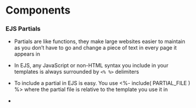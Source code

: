 # Components

### EJS Partials

- Partials are like functions, they make large websites easier to maintain as you don’t have to go and change a piece of text in every page it appears in

- In EJS, any JavaScript or non-HTML syntax you include in your templates is always surrounded by `<% %>` delimiters

- To include a partial in EJS is easy. You use <%- include( PARTIAL_FILE ) %> where the partial file is relative to the template you use it in

- 
